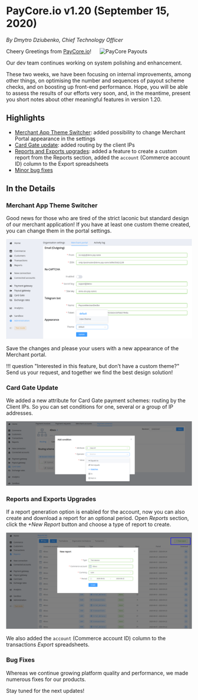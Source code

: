 # **PayCore.io v1.20 (September 15, 2020)**

*By Dmytro Dziubenko, Chief Technology Officer*

<img src="/release-notes/archive/2020/images/v1.20/paycore_illustration_newstyle-13.08-1-770x400.png" alt="PayCore Payouts" style="width: 250px; float: right; padding-left: 10px;">

Cheery Greetings from [PayCore.io](https://paycore.io/)!

Our dev team continues working on system polishing and enhancement.

These two weeks, we have been focusing on internal improvements, among other things, on optimising the number and sequences of payout scheme checks, and on boosting up front-end performance. Hope, you will be able to assess the results of our efforts very soon, and, in the meantime, present you short notes about other meaningful features in version 1.20.

## Highlights

* [Merchant App Theme Switcher](#merchant-app-theme-switcher): added possibility to change Merchant Portal appearance in the settings
* [Card Gate update](#card-gate-update): added routing by the client IPs
* [Reports and Exports upgrades](#reports-and-exports-upgrades): added a feature to create a custom report from the Reports section, added the `account` (Commerce account ID) column to the Export spreadsheets
* [Minor bug fixes](#bug-fixes)

## In the Details

### Merchant App Theme Switcher

Good news for those who are tired of the strict laconic but standard design of our merchant application! If you have at least one custom theme created, you can change them in the portal settings.

![The theme switcher in the Merchant portal settings](images/v1.20/theme-switcher.png)

Save the changes and please your users with a new appearance of the Merchant portal.

!!! question "Interested in this feature, but don’t have a custom theme?"
    Send us your request, and together we find the best design solution!

### Card Gate Update

We added a new attribute for Card Gate payment schemes: routing by the Client IPs. So you can set conditions for one, several or a group of IP addresses.

![Set up a routing condition](images/v1.20/routing-by-ip.png)

### Reports and Exports Upgrades

If a report generation option is enabled for the account, now you can also create and download a report for an optional period. Open *Reports* section, click the *+New Report* button and choose a type of report to create.

![Create a custom report](images/v1.20/reports.png)

We also added the `account` (Commerce account ID) column to the transactions *Export* spreadsheets.

### Bug Fixes

Whereas we continue growing platform quality and performance, we made numerous fixes for our products.

Stay tuned for the next updates!

